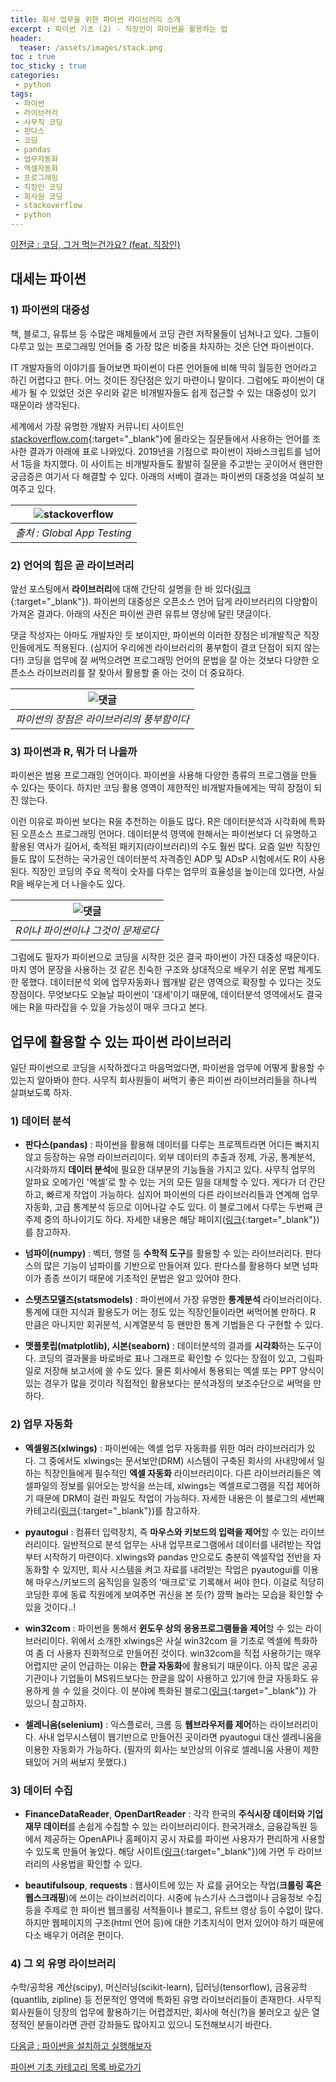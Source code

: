 ```yaml
---
title: 회사 업무을 위한 파이썬 라이브러리 소개 
excerpt : 파이썬 기초 (2) - 직장인이 파이썬을 활용하는 법 
header:
  teaser: /assets/images/stack.png
toc : true
toc_sticky : true
categories: 
 - python
tags:
 - 파이썬
 - 라이브러리
 - 사무직 코딩
 - 판다스
 - 코딩
 - pandas
 - 업무자동화
 - 엑셀자동화
 - 프로그래밍
 - 직장인 코딩
 - 회사원 코딩
 - stackoverflow
 - python
---
```

[이전글 : 코딩, 그거 먹는건가요? (feat. 직장인)](/python/python1/)  


## 대세는 파이썬 

### 1) 파이썬의 대중성

책, 블로그, 유튜브 등 수많은 매체들에서 코딩 관련 저작물들이 
넘쳐나고 있다. 그들이 다루고 있는 프로그래밍 언어들 중 가장 
많은 비중을 차지하는 것은 단연 파이썬이다. 


IT 개발자들의 이야기를 들어보면 파이썬이 다른 언어들에 비해 
딱히 월등한 언어라고 하긴 어렵다고 한다. 어느 것이든 장단점은 
있기 마련이니 말이다. 그럼에도 파이썬이 대세가 될 수 있었던 
것은 우리와 같은 비개발자들도 쉽게 접근할 수 있는 대중성이 
있기 때문이라 생각된다.

세계에서 가장 유명한 개발자 커뮤니티 사이트인 [stackoverflow.com](https://stackoverflow.com/){:target="_blank"}에 
올라오는 질문들에서 사용하는 언어를 조사한 결과가 아래에 표로 
나와있다. 2019년을 기점으로 파이썬이 자바스크립트를 넘어서 1등을 차지했다. 
이 사이트는 비개발자들도 활발히 질문을 주고받는 곳이어서 왠만한 
궁금증은 여기서 다 해결할 수 있다. 아래의 서베이 결과는 파이썬의
 대중성을 여실히 보여주고 있다.


|![stackoverflow](/assets/images/stack.png)|
|:---:|
| _출처 : Global App Testing_|


### 2) 언어의 힘은 곧 라이브러리

앞선 포스팅에서 **라이브러리**에 대해 간단히 설명을 한 바 
있다([링크](https://maeng-gun.github.io/python/grammer1/#%EC%9D%BC%EB%8B%A8-%EC%BD%94%EB%94%A9%EC%9D%B4-%EB%AD%94%EC%A7%80%EB%B6%80%ED%84%B0-%EC%95%8C%EA%B3%A0-%EC%8B%9C%EC%9E%91%ED%95%98%EC%9E%90){:target="_blank"}). 
파이썬의 대중성은 오픈소스 언어 답게 라이브러리의 다양함이 
가져온 결과다. 아래의 사진은 파이썬 관련 유튜브 영상에 달린 
댓글이다. 


댓글 작성자는 아마도 개발자인 듯 보이지만, 
파이썬의 이러한 장점은 비개발직군 직장인들에게도 적용된다. 
(심지어 우리에겐 라이브러리의 풍부함이 결코 단점이 되지 않는다!)
 코딩을 업무에 잘 써먹으려면 프로그래밍 언어의 문법을 잘 아는 
 것보다 다양한 오픈소스 라이브러리를 잘 찾아서 활용할 줄 아는 
 것이 더 중요하다.
 
|![댓글](/assets/images/reply.jpeg)|
|:---:|
| _파이썬의 장점은 라이브러리의 풍부함이다_|


### 3) 파이썬과 R, 뭐가 더 나을까

파이썬은 범용 프로그래밍 언어이다. 파이썬을 사용해 
다양한 종류의 프로그램을 만들 수 있다는 뜻이다. 
하지만 코딩 활용 영역이 제한적인 비개발자들에게는 딱히 
장점이 되진 않는다. 

이런 이유로 파이썬 보다는 R을 추천하는 이들도 많다. 
R은 데이터분석과 시각화에 특화된 오픈소스 프로그래밍 언어다. 
데이터분석 영역에 한해서는 파이썬보다 더 유명하고 활용된 
역사가 길어서, 축적된 패키지(라이브러리)의 수도 훨씬 많다. 
요즘 일반 직장인들도 많이 도전하는 국가공인 데이터분석 자격증인 
ADP 및 ADsP 시험에서도 R이 사용된다. 직장인 코딩의 주요 
목적이 숫자를 다루는 업무의 효율성을 높이는데 있다면, 사실 R을
 배우는게 더 나을수도 있다.


|![댓글](/assets/images/r.jpeg)|
|:---:|
| _R이냐 파이썬이냐 그것이 문제로다_|

그럼에도 필자가 파이썬으로 코딩을 시작한 것은 결국 파이썬이 가진 대중성 때문이다. 마치 영어 문장을 사용하는 것 같은 친숙한 구조와 상대적으로 배우기 쉬운 문법 체계도 한 몫했다. 데이터분석 외에 업무자동화나 웹개발 같은 영역으로 확장할 수 있다는 것도 장점이다. 무엇보다도 오늘날 파이썬이 '대세'이기 때문에, 데이터분석 영역에서도 결국에는 R을 따라잡을 수 있을 가능성이 매우 크다고 본다.


## 업무에 활용할 수 있는 파이썬 라이브러리

일단 파이썬으로 코딩을 시작하겠다고 마음먹었다면, 
파이썬을 업무에 어떻게 활용할 수 있는지 알아봐야 한다. 
사무직 회사원들이 써먹기 좋은 파이썬 라이브러리들을 하나씩 
살펴보도록 하자.

### 1) 데이터 분석

* **판다스(pandas)** : 파이썬을 활용해 데이터를 다루는 
프로젝트라면 어디든 빠지지 않고 등장하는 유명 라이브러리이다. 
외부 데이터의 추출과 정제, 가공, 통계분석, 시각화까지 **데이터 
분석**에 필요한 대부분의 기능들을 가지고 있다. 사무직 업무의
 알파요 오메가인 '엑셀'로 할 수 있는 거의 모든 일을 대체할 
 수 있다. 게다가 더 간단하고, 빠르게 작업이 가능하다. 
 심지어 파이썬의 다른 라이브러리들과 연계해 업무 자동화, 
 고급 통계분석 등으로 이어나갈 수도 있다. 이 블로그에서 
 다루는 두번째 큰 주제 중의 하나이기도 하다. 
 자세한 내용은 해당 페이지([링크](https://maeng-gun.github.io/pandas){:target="_blank"})를 참고하자.

* **넘파이(numpy)** : 벡터, 행렬 등 **수학적 도구**를 
활용할 수 있는 라이브러리다. 판다스의 많은 기능이 넘파이를 
기반으로 만들어져 있다. 판다스를 활용하다 보면 넘파이가 종종
 쓰이기 때문에 기초적인 문법은 알고 있어야 한다.  

* **스탯츠모델즈(statsmodels)** : 파이썬에서 가장 
유명한 **통계분석** 라이브러리이다. 통계에 대한 지식과 
활용도가 어는 정도 있는 직장인들이라면 써먹어볼 만하다. 
R 만큼은 아니지만 회귀분석, 시계열분석 등 왠만한 통계 기법들은 다 구현할 수 있다.

* **맷플롯립(matplotlib), 시본(seaborn)** : 
데이터분석의 결과를 **시각화**하는 도구이다. 코딩의 
결과물을 바로바로 표나 그래프로 확인할 수 있다는 장점이 
있고, 그림파일로 저장해 보고서에 쓸 수도 있다. 물론 
회사에서 통용되는 엑셀 또는 PPT 양식이 있는 경우가 많을 
것이라 직접적인 활용보다는 분석과정의 보조수단으로 써먹을 만하다.

### 2) 업무 자동화

* **엑셀윙즈(xlwings)** : 파이썬에는 엑셀 업무 자동화를 
위한 여러 라이브러리가 있다. 그 중에서도 xlwings는 
문서보안(DRM) 시스템이 구축된 회사의 사내망에서 일하는 
직장인들에게 필수적인 **엑셀 자동화** 라이브러리이다. 
다른 라이브러리들은 엑셀파일의 정보를 읽어오는 방식을 
쓰는데, xlwings는 엑셀프로그램을 직접 제어하기 때문에 
DRM이 걸린 파일도 작업이 가능하다. 자세한 내용은 이 블로그의 
세번째 카테고리([링크](https://maeng-gun.github.io/excel){:target="_blank"})를 참고하자.

* **pyautogui** : 컴퓨터 입력장치, 즉 **마우스와 
키보드의 입력을 제어**할 수 있는 라이브러리이다. 
일반적으로 분석 업무는 사내 업무프로그램에서 데이터를 
내려받는 작업부터 시작하기 마련이다. xlwings와 pandas 
만으로도 충분히 엑셀작업 전반을 자동화할 수 있지만, 
회사 시스템을 켜고 자료를 내려받는 작업은 pyautogui를 
이용해 마우스/키보드의 움직임을 일종의 '매크로'로 기록해서 
써야 한다. 이걸로 적당히 코딩한 후에 동료 직원에게 보여주면 
귀신을 본 듯(?) 깜짝 놀라는 모습을 확인할 수 있을 것이다..!

* **win32com** : 파이썬을 통해서 **윈도우 상의 
응용프로그램들을 제어**할 수 있는 라이브러리이다. 
위에서 소개한 xlwings은 사실 win32com 을 기초로 
엑셀에 특화하여 좀 더 사용자 친화적으로 만들어진 것이다.
 win32com을 직접 사용하기는 매우 어렵지만 굳이 언급하는
  이유는 **한글 자동화**에 활용되기 때문이다. 
  아직 많은 공공기관이나 기업들이 MS워드보다는 한글을 많이 
  사용하고 있기에 한글 자동화도 유용하게 쓸 수 있을 것이다. 
  이 분야에 특화된 블로그([링크](https://www.martinii.fun){:target="_blank"}) 가 있으니 참고하자.      
 
* **셀레니움(selenium)** : 익스플로러, 크롬 등 **웹브라우저를 
제어**하는 라이브러리이다. 사내 업무시스템이 웹기반으로 만들어진 
곳이라면 pyautogui 대신 셀레니움을 이용한 자동화가 가능하다. 
(필자의 회사는 보안상의 이유로 셀레니움 사용이 제한돼있어 거의 
써보지 못했다.)

### 3) 데이터 수집
* **FinanceDataReader**, **OpenDartReader** : 
각각 한국의 **주식시장 데이터와 기업재무 데이터**를 손쉽게 수집할 
수 있는 라이브러리이다. 한국거래소, 금융감독원 등에서 제공하는 
OpenAPI나 홈페이지 공시 자료를 파이썬 사용자가 편리하게 사용할 
수 있도록 만들어 놓았다. 해당 사이트([링크](FinanceData.KR){:target="_blank"})에 가면 두 
라이브러리의 사용법을 확인할 수 있다.

* **beautifulsoup**, **requests** : 웹사이트에 있는 자
료를 긁어오는 작업(**크롤링 혹은 웹스크래핑**)에 쓰이는 
라이브러리이다. 시중에 뉴스기사 스크랩이나 금융정보 수집 
등을 주제로 한 파이썬 웹크롤링 서적들이나 블로그, 유트브 영상 
등이 수없이 많다. 하지만 웹페이지의 구조(html 언어 등)에 
대한 기초지식이 먼저 있어야 하기 때문에 다소 배우기 어려운 
편이다.

### 4) 그 외 유명 라이브러리

수학/공학용 계산(scipy), 머신러닝(scikit-learn), 
딥러닝(tensorflow), 금융공학(quantlib, zipline) 등 
전문적인 영역에 특화된 유명 라이브러리들이 존재한다. 사무직 
회사원들이 당장의 업무에 활용하기는 어렵겠지만, 회사에 
혁신(?)을 불러오고 싶은 열정적인 분들이라면 관련 강좌들도 
많아지고 있으니 도전해보시기 바란다.


[다음글 : 파이썬을 설치하고 실행해보자 ](/python/python3/)

[파이썬 기초 카테고리 목록 바로가기](python) 